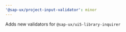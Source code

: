 ```yaml
---
'@sap-ux/project-input-validator': minor
---
```


Adds new validators for `@sap-ux/ui5-library-inquirer`
